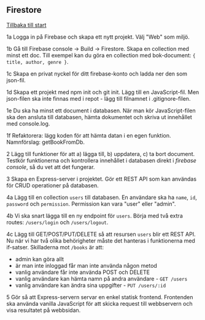 ## Firestore
[Tillbaka till start](README.md)

1a Logga in på Firebase och skapa ett nytt projekt. Välj "Web" som miljö.

1b Gå till Firebase console → Build → Firestore. Skapa en collection med minst ett doc. Till exempel kan du göra en collection med bok-document: `{ title, author, genre }`.

1c Skapa en privat nyckel för ditt firebase-konto och ladda ner den som json-fil.

1d Skapa ett projekt med npm init och git init. Lägg till en JavaScript-fil. Men json-filen ska inte finnas med i repot - lägg till filnamnet i .gitignore-filen.

1e Du ska ha minst ett document i databasen. När man kör JavaScript-filen ska den ansluta till databasen, hämta dokumentet och skriva ut innehållet med console.log.

1f Refaktorera: lägg koden för att hämta datan i en egen funktion. Namnförslag: getBookFromDb.

2 Lägg till funktioner för att a) lägga till, b) uppdatera, c) ta bort document. Testkör funktionerna och kontrollera innehållet i databasen direkt i *firebase console*, så du vet att det fungerar.

3 Skapa en Express-server i projektet. Gör ett REST API som kan användas för CRUD operationer på databasen.

4a Lägg till en collection `users` till databasen. En användare ska ha `name`, `id`, `password` och `permission`. Permission kan vara "user" eller "admin".

4b Vi ska snart lägga till en ny endpoint för `users`. Börja med två extra routes: `/users/login` och `/users/logout`.

4c Lägg till GET/POST/PUT/DELETE så att resursen `users` blir ett REST API. Nu när vi har två olika behörigheter måste det hanteras i funktionerna med if-satser. Skilladerna mot `/books` är att:

+ admin kan göra allt
+ är man inte inloggad får man inte använda någon metod
+ vanlig användare får inte använda POST och DELETE
+ vanlig användare kan hämta namn på andra användare - `GET /users`
+ vanlig användare kan ändra sina uppgifter - `PUT /users/:id`

5 Gör så att Express-servern servar en enkel statisk frontend. Frontenden ska använda vanilla JavaScript för att skicka request till webbservern och visa resultatet på webbsidan.
